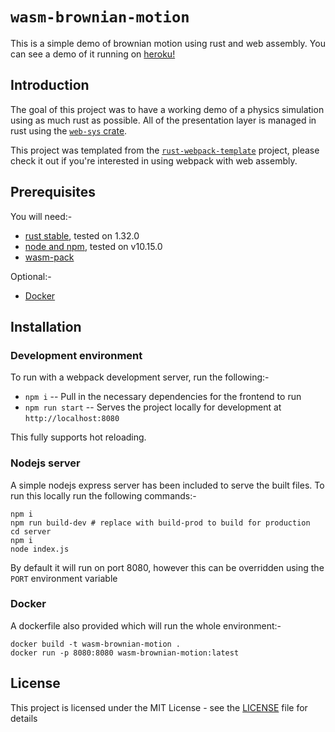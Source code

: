 # `wasm-brownian-motion`

This is a simple demo of brownian motion using rust and web assembly. You can see a demo of it running on [heroku!](https://wasm-brownian-motion.herokuapp.com/)

## Introduction

The goal of this project was to have a working demo of a physics simulation using as much rust as possible. All of the presentation layer is managed in rust using the [`web-sys` crate](https://crates.io/crates/web-sys).

This project was templated from the [`rust-webpack-template`](https://github.com/rustwasm/rust-webpack-template) project, please check it out if you're interested in using webpack with web assembly.

## Prerequisites

You will need:-
* [rust stable](https://www.rust-lang.org/), tested on 1.32.0
* [node and npm](https://nodejs.org/en/), tested on v10.15.0
* [wasm-pack](https://rustwasm.github.io/wasm-pack/installer/)

Optional:-
* [Docker](https://www.docker.com/)

## Installation

### Development environment

To run with a webpack development server, run the following:-

* `npm i` -- Pull in the necessary dependencies for the frontend to run
* `npm run start` -- Serves the project locally for development at `http://localhost:8080`

This fully supports hot reloading.

### Nodejs server

A simple nodejs express server has been included to serve the built files. To run this locally run the following commands:-

```
npm i
npm run build-dev # replace with build-prod to build for production
cd server
npm i
node index.js
```

By default it will run on port 8080, however this can be overridden using the `PORT` environment variable

### Docker

A dockerfile also provided which will run the whole environment:-

```
docker build -t wasm-brownian-motion .
docker run -p 8080:8080 wasm-brownian-motion:latest 
```

## License

This project is licensed under the MIT License - see the [LICENSE](LICENSE) file for details